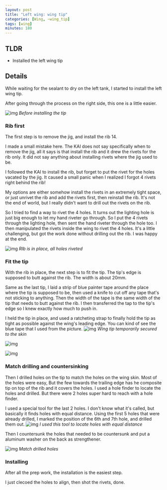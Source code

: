 ```yaml
---
layout: post
title: "Left wing: wing tip"
categories: [Wing, ~wing_tip]
tags: [wing]
minutes: 180
---
```


## TLDR

- Installed the left wing tip

## Details

While waiting for the sealant to dry on the left tank, I started to install the left wing tip.

After going through the process on the right side, this one is a little easier.

![img](https://lh3.googleusercontent.com/pw/AP1GczON7k554-Y_EXLKH58Hm1wsnPCPt_ienGYHPmSYakK-P7bqviP53cpwsCdLGtXUk4FfhsN_pSIzIe1ZMa82n7WImGD3FXNyq-L0Vzosc6F6vCDKwJpSr-7xyggOBSZFrtWuJeZYx9J1qp-U1s3-UCf7Hw=w4080-h3072-s-no-gm?authuser=3)
_Before installing the tip_

### Rib first

The first step is to remove the jig, and install the rib 14.

I made a small mistake here. The KAI does not say specifically when to remove the jig, all it says is that install the rib and it drew the rivets for the rib only. It did not say anything about installing rivets where the jig used to be.

I followed the KAI to install the rib, but forget to put the rivet for the holes vacated by the jig. It caused a small panic when I realized I forgot 4 rivets right behind the rib!

My options are either somehow install the rivets in an extremely tight space, or just unrivet the rib and add the rivets first, then reinstall the rib. It's not the end of world, but I really didn't want to drill out the rivets on the rib.

So I tried to find a way to rivet the 4 holes. It turns out the lighting hole is just big enough to let my hand riveter go through. So I put the 4 rivets through the lighting hole, then sent the hand riveter through the hole too. I then manipulated the rivets inside the wing to rivet the 4 holes. It's a little challenging, but got the work done without drilling out the rib. I was happy at the end.

![img](https://lh3.googleusercontent.com/pw/AP1GczOskuQVvpQzr6zJyKUojqODgHPrpjPM4GwsUsjCEVGgAEMsv1jWZvBYYYPJ7_r2aE31z-SwHa-w-iVpLvL4LcxEfgcz4U_xwi6_TGn7NurzlGLUIesPuboXBKlecGsdoo-JqCfd6DHo1QutH5NaB2jldg=w4080-h3072-s-no-gm?authuser=3)
_RIb is in place, all holes riveted_

### Fit the tip

With the rib in place, the next step is to fit the tip. The tip's edge is supposed to butt against the rib. The width is about 20mm.

Same as the last tip, I laid a strip of blue painter tape around the place where the tip is supposed to be, then used a knife to cut off any tape that's not sticking to anything. Then the width of the tape is the same width of the tip that needs to butt against the rib. I then transferred the tap to the tip's edge so I knew exactly how much to push in.

I held the tip in place, and used a ratcheting strap to finally hold the tip as tight as possible against the wing's leading edge. You can kind of see the blue tape that I used from the picture.
![img](https://lh3.googleusercontent.com/pw/AP1GczNl2b6r1d1ReidmY6xtIdo_f88FNy4y4QmYjAwR9E9qkgqWR7cczkchLAwon862nqzl76gzMBkrTc1JdTGdC3rNwjtf__PuX3L9YeB-mB0K3I-5PXc0PKNjDu16S1r2jqIitA3kYdBrin9psZlC9wT3KQ=w4080-h3072-s-no-gm?authuser=3)
_Wing tip temporarily secured to the skin_

![img](https://lh3.googleusercontent.com/pw/AP1GczMws3wY2bZuk6oY7WTfOtQF9UxyeGJ-1WYnNliyKw-wCTVktA5Reqo2WWQOEBLwuqZtQrc8BAusIbYOSWXyB89VaAdFdUX0kG3xhblYpKvsh1fSl2szjALd3HDXzYiWR271tlTThuqYoAz0zil2Xcdnyw=w4080-h3072-s-no-gm?authuser=3)

![img](https://lh3.googleusercontent.com/pw/AP1GczPm5k1UTTRVZRLMyNSIqcHEFt_P3PDyy-NkYd2ws2M_GmfCV8A05FvtK8tjhBJrGR0Q_2Yo3CCBYobS1KRPXFFvdwtwykrIItYyPoYOo_-pN6gT9CT4cL18EpgK1JSyNl2M0N1OHRGDGfbi7rCBUQnfoA=w4080-h3072-s-no-gm?authuser=3)

### Match drilling and countersinking

Then I drilled holes on the tip to match the holes on the wing skin. Most of the holes were easy, But the few towards the trailing edge has he composite tip on top of the rib and it covers the holes. I used a hole finder to locate the holes and drilled. But there were 2 holes super hard to reach with a hole finder.

I used a special tool for the last 2 holes. I don't know what it's called, but basically it finds holes with equal distance. Using the first 5 holes that were already drilled, I marked the position of the 6th and 7th hole, and drilled them out.
![img](https://lh3.googleusercontent.com/pw/AP1GczOyC38plU9ejrfKZhRWjFNuwElbZFgghQl16tP8kcR75ODw4Sd6cvPSiCjja1y047L8mNhM0Bfw24IELjV4bY7uPIAXbBnOSnuQWUd0oodAh-38JQHGQqPPWAbzfSgK94KUjDFjZNUh44VmaVrZ-Y_a7g=w4080-h3072-s-no-gm?authuser=3)
_I used this tool to locate holes with equal distance_

Then I countersunk the holes that needed to be countersunk and put a aluminum washer on the back as strengthener.

![img](https://lh3.googleusercontent.com/pw/AP1GczMou-cqTpUwGeF7Y4G1qKlZgZt66R3LF_GdkwPwQ994ItdWbddHxxz7vYX5wPPoomPVDPNyujPhx89BBz4tkAJpfhCJyZgFyP-aDZfiyzz4PU-O_2bxc_wMlH7qwNbJvg3kdvACNgndMD1GhyfGzI7z6A=w4080-h3072-s-no-gm?authuser=3)
_Match drilled holes_

### Installing

After all the prep work, the installation is the easiest step.

I just clecoed the holes to align, then shot the rivets, done.
